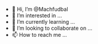 - 👋 Hi, I’m @Machfudbal
- 👀 I’m interested in ...
- 🌱 I’m currently learning ...
- 💞️ I’m looking to collaborate on ...
- 📫 How to reach me ...

<!---
Machfudbal/Machfudbal is a ✨ special ✨ repository because its `README.md` (this file) appears on your GitHub profile.
You can click the Preview link to take a look at your changes.
--->
